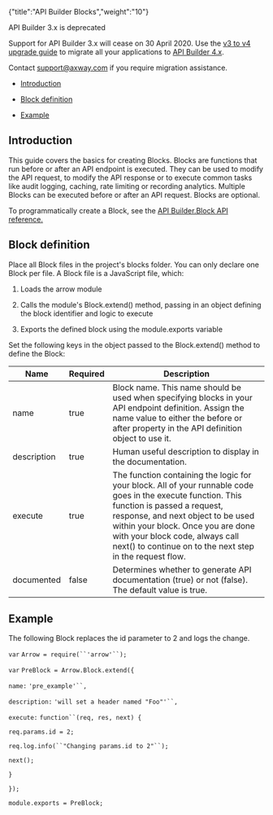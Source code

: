 {"title":"API Builder Blocks","weight":"10"}

API Builder 3.x is deprecated

Support for API Builder 3.x will cease on 30 April 2020. Use the [v3 to v4 upgrade guide](https://docs.axway.com/bundle/API_Builder_4x_allOS_en/page/api_builder_v3_to_v4_upgrade_guide.html) to migrate all your applications to [API Builder 4.x](https://docs.axway.com/bundle/API_Builder_4x_allOS_en/page/api_builder_getting_started_guide.html).

Contact [support@axway.com](mailto:support@axway.com) if you require migration assistance.

* [Introduction](#introduction)

* [Block definition](#block-definition)

* [Example](#example)

## Introduction

This guide covers the basics for creating Blocks. Blocks are functions that run before or after an API endpoint is executed. They can be used to modify the API request, to modify the API response or to execute common tasks like audit logging, caching, rate limiting or recording analytics. Multiple Blocks can be executed before or after an API request. Blocks are optional.

To programmatically create a Block, see the [API Builder.Block API reference.](#!/api/Arrow.Block)

## Block definition

Place all Block files in the project's blocks folder. You can only declare one Block per file. A Block file is a JavaScript file, which:

1. Loads the arrow module

2. Calls the module's Block.extend() method, passing in an object defining the block identifier and logic to execute

3. Exports the defined block using the module.exports variable

Set the following keys in the object passed to the Block.extend() method to define the Block:

| Name | Required | Description |
| --- | --- | --- |
| name | true | Block name. This name should be used when specifying blocks in your API endpoint definition. Assign the name value to either the before or after property in the API definition object to use it. |
| description | true | Human useful description to display in the documentation. |
| execute | true | The function containing the logic for your block. All of your runnable code goes in the execute function. This function is passed a request, response, and next object to be used within your block. Once you are done with your block code, always call next() to continue on to the next step in the request flow. |
| documented | false | Determines whether to generate API documentation (true) or not (false). The default value is true. |

## Example

The following Block replaces the id parameter to 2 and logs the change.

`var` `Arrow = require(``'arrow'``);`

`var` `PreBlock = Arrow.Block.extend({`

`name:` `'pre_example'``,`

`description:` `'will set a header named "Foo"'``,`

`execute:` `function``(req, res, next) {`

`req.params.id = 2;`

`req.log.info(``"Changing params.id to 2"``);`

`next();`

`}`

`});`

`module.exports = PreBlock;`
